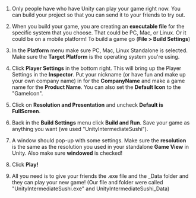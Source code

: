 1. Only people have who have Unity can play your game right now. You can build your project so that you can send it to your friends to try out. 

2. When you build your game, you are creating an **executable file** for the specific system that you choose. That could be PC, Mac, or Linux. Or it could be on a mobile platform! To build a game go (**File > Build Settings**)

3. In the **Platform** menu make sure PC, Mac, Linux Standalone is selected. Make sure the **Target Platform** is the operating system you're using.

4. Click **Player Settings** in the bottom right. This will bring up the Player Settings in the **Inspector**. Put your nickname (or have fun and make up your own company name) in for the **CompanyName** and make a game name for the **Product Name**. You can also set the **Default Icon** to the "GameIcon". 

5. Click on **Resolution and Presentation** and uncheck **Default is FullScreen**.

6. Back in the **Build Settings** menu click **Build and Run**. Save your game as anything you want (we used "UnityIntermediateSushi").

7. A window should pop-up with some settings. Make sure the **resolution** is the same as the resolution you used in your standalone **Game View** in Unity. Also make sure **windowed** is checked!

8. Click **Play!**

9. All you need is to give your friends the .exe file and the \_Data folder and they can play your new game! (Our file and folder were called "UnityIntermediateSushi.exe" and UnityIntermediateSushi_Data)